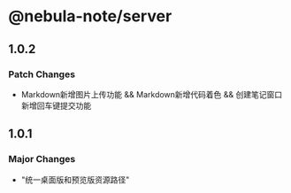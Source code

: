 # @nebula-note/server

## 1.0.2

### Patch Changes

- Markdown新增图片上传功能 && Markdown新增代码着色 && 创建笔记窗口新增回车键提交功能

## 1.0.1

### Major Changes

- "统一桌面版和预览版资源路径"
